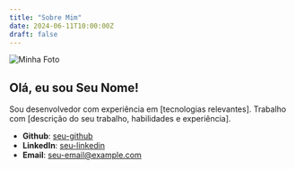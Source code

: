 ```yaml
---
title: "Sobre Mim"
date: 2024-06-11T10:00:00Z
draft: false
---
```


![Minha Foto](/images/profile.jpg)

## Olá, eu sou Seu Nome!

Sou desenvolvedor com experiência em [tecnologias relevantes]. Trabalho com [descrição do seu trabalho, habilidades e experiência].

- **Github**: [seu-github](https://github.com/seu-github)
- **LinkedIn**: [seu-linkedin](https://linkedin.com/in/seu-linkedin)
- **Email**: [seu-email@example.com](mailto:seu-email@example.com)
